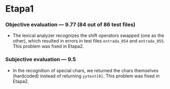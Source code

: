 # Etapa1

### Objective evaluation — 9.77 (84 out of 86 test files)
- The lexical analyzer recognizes the shift operators swapped (one as the other), which resulted in errors in test files `entrada_054` and `entrada_055`. This problem was fixed in Etapa2.

### Subjective evaluation — 9.5
- In the recognition of special chars, we returned the chars themselves (hardcoded) instead of returning `yytext[0]`. This problem was fixed in Etapa2.